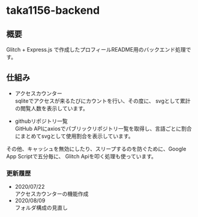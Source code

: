 # taka1156-backend

## 概要
Glitch + Express.js で作成したプロフィールREADME用のバックエンド処理です。<br>

## 仕組み
- アクセスカウンター <br>
sqliteでアクセスが来るたびにカウントを行い、その度に、
svgとして累計の閲覧人数を表示しています。

- githubリポジトリ一覧 <br>
GitHub APIにaxiosでパブリックリポジトリ一覧を取得し、言語ごとに割合にまとめてsvgとして使用割合を表示しています。

その他、キャッシュを無効にしたり、スリープするのを防ぐために、Google App Scriptで五分毎に、
Glitch Apiを叩く処理も使っています。

### 更新履歴

- 2020/07/22<br>
  アクセスカウンターの機能作成
- 2020/08/09<br>
  フォルダ構成の見直し
